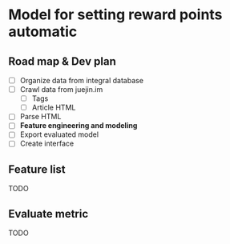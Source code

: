 # Model for setting reward points automatic

## Road map & Dev plan

- [ ] Organize data from integral database
- [ ] Crawl data from juejin.im
    - [ ] Tags
    - [ ] Article HTML
- [ ] Parse HTML
- [ ] **Feature engineering and modeling**
- [ ] Export evaluated model
- [ ] Create interface

## Feature list

TODO

## Evaluate metric

TODO